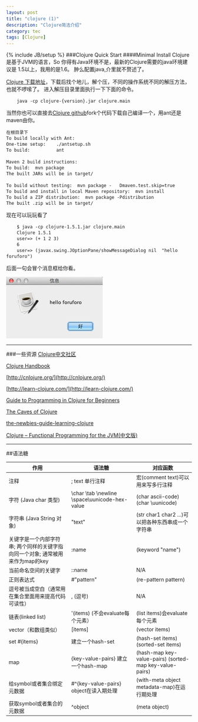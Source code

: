 ```yaml
---
layout: post
title: "clojure (1)"
description: "Clojure简洁介绍"
category: tec
tags: [Clojure]
---
```

{% include JB/setup %}
###Clojure Quick Start
####Minimal Install
Clojure 是基于JVM的语言，So 你得有Java环境不是，最新的Clojure需要的java环境建议是 1.5以上，我用的是1.6。
肿么配置java,介里就不赘述了。

[Clojure 下载地址](http://clojure.org/downloads)，下载后找个地儿，解个压，不同的操作系统不同的解压方法，也就不啰嗦了。
进入解压目录里面执行一下下面的命令。

```
    java -cp clojure-{version}.jar clojure.main
```

当然你也可以直接去[Clojure github](https://github.com/clojure/clojure)fork个代码下载自己编译一个，用ant还是maven由你。

    在根目录下 
    To build locally with Ant:  
    One-time setup:    ./antsetup.sh
    To build:          ant

    Maven 2 build instructions:
    To build:  mvn package 
    The built JARs will be in target/

    To build without testing:  mvn package -   Dmaven.test.skip=true
    To build and install in local Maven repository:  mvn install
    To build a ZIP distribution:  mvn package -Pdistribution
    The built .zip will be in target/


现在可以玩玩看了
  
```
    $ java -cp clojure-1.5.1.jar clojure.main 
    Clojure 1.5.1 
    user=> (+ 1 2 3)  
    6 
    user=> (javax.swing.JOptionPane/showMessageDialog nil  "hello foruforo") 
```
后面一句会冒个消息框给你看。

![message image](/assets/image/post/2013-04-08-clojure-1-1.png)



----
###一些资源
[Clojure中文社区](http://blog.clojure.cn/)

[Clojure Handbook](http://qiujj.com/static/clojure-handbook.html)

[http://cnlojure.org/](http://cnlojure.org/)

[http://learn-clojure.com/](http://learn-clojure.com/)

[Guide to Programming in Clojure for Beginners](http://blackstag.com/blog.posting?id=5)

[The Caves of Clojure](http://stevelosh.com/blog/)

[the-newbies-guide-learning-clojure](http://www.elangocheran.com/blog/2012/03/the-newbies-guide-learning-clojure/)

[Clojure – Functional Programming for the JVM\(中文版\)](http://xumingming.sinaapp.com/302/clojure-functional-programming-for-the-jvm-clojure-tutorial/)

---

##语法糖

作用 | 语法糖 | 对应函数|
----|--------|-------|
注释 | ; text 单行注释 |宏(comment text)可以用来写多行注释|
字符 (Java char 类型) |	\char \tab \newline \space\uunicode-hex-value	|(char ascii-code)(char \uunicode)|
字符串 (Java String 对象)   |  "text"|(str char1 char2 ...)可以把各种东西串成一个字符串|
关键字是一个内部字符串; 两个同样的关键字指向同一个对象; 通常被用来作为map的key | :name | (keyword "name")
当前命名空间的关键字	| ::name	|N/A
正则表达式	|  #"pattern"   |   (re-pattern pattern)
逗号被当成空白（通常用在集合里面用来提高代码可读性）	|  , (逗号) |N/A
链表(linked list)	|  '(items) (不会evaluate每个元素） |  (list items)会evaluate每个元素|
vector（和数组类似）  |  [items]  | (vector items)
set	#{items}   |  建立一个hash-set |	(hash-set items) (sorted-set items)  |
map	  |  {key-value-pairs}  建立一个hash-map	  |  (hash-map key-value-pairs) (sorted-map key-value-pairs) |
给symbol或者集合绑定元数据	  | #^{key-value-pairs} object在读入期处理 | (with-meta object metadata-map)在运行期处理 |
获取symbol或者集合的元数据|	^object	 |(meta object)|



	








